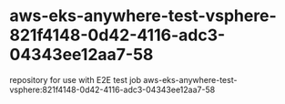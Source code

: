 # aws-eks-anywhere-test-vsphere-821f4148-0d42-4116-adc3-04343ee12aa7-58
repository for use with E2E test job aws-eks-anywhere-test-vsphere:821f4148-0d42-4116-adc3-04343ee12aa7-58
